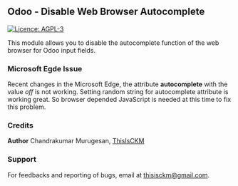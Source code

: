 ## Odoo - Disable Web Browser Autocomplete
[![Licence: AGPL-3](https://img.shields.io/badge/licence-AGPL--3-blue.png)](http://www.gnu.org/licenses/agpl-3.0-standalone.html)

This module allows you to disable the autocomplete function of the web browser for Odoo input fields.
### Microsoft Egde Issue
Recent changes in the Microsoft Edge, the attribute **autocomplete** with the value *off* is not working.  Setting random string for autocomplete attribute is working great. So browser depended JavaScript is needed at this time to fix this problem. 
### Credits
**Author**
Chandrakumar Murugesan, [ThisIsCKM](https://www.thisisckm.com)
### Support
For feedbacks and reporting of bugs, email at thisisckm@gmail.com.
